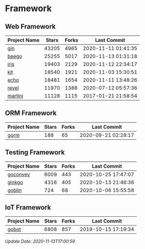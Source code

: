 # Framework

## Web Framework
| Project Name | Stars | Forks | Last Commit |
| ------------ | ----- | ----- | ----------- |
| [gin](https://github.com/gin-gonic/gin) | 43205 | 4965 | 2020-11-11 01:41:35 |
| [beego](https://github.com/astaxie/beego) | 25255 | 5017 | 2020-11-13 01:31:18 |
| [iris](https://github.com/kataras/iris) | 19403 | 2129 | 2020-11-12 22:34:17 |
| [kit](https://github.com/go-kit/kit) | 18540 | 1921 | 2020-11-03 15:30:51 |
| [echo](https://github.com/labstack/echo) | 18481 | 1654 | 2020-11-11 13:48:26 |
| [revel](https://github.com/revel/revel) | 11970 | 1388 | 2020-07-12 05:57:36 |
| [martini](https://github.com/go-martini/martini) | 11128 | 1115 | 2017-01-21 21:58:54 |

## ORM Framework
| Project Name | Stars | Forks | Last Commit |
| ------------ | ----- | ----- | ----------- |
| [gorm](https://github.com/jinzhu/gorm) | 188 | 65 | 2020-09-21 02:28:17 |

## Testing Framework
| Project Name | Stars | Forks | Last Commit |
| ------------ | ----- | ----- | ----------- |
| [goconvey](https://github.com/smartystreets/goconvey) | 6009 | 443 | 2020-10-25 17:47:07 |
| [ginkgo](https://github.com/onsi/ginkgo) | 4316 | 405 | 2020-10-13 21:46:36 |
| [goblin](https://github.com/franela/goblin) | 724 | 68 | 2020-10-06 15:55:58 |

## IoT Framework
| Project Name | Stars | Forks | Last Commit |
| ------------ | ----- | ----- | ----------- |
| [gobot](https://github.com/hybridgroup/gobot) | 6808 | 857 | 2019-10-15 17:19:34 |

*Update Date: 2020-11-13T17:00:59*